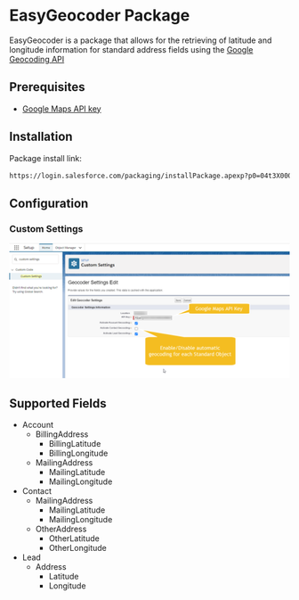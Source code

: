 # EasyGeocoder Package

EasyGeocoder is a package that allows for the retrieving of latitude and longitude information for standard address fields using the [Google Geocoding API](https://developers.google.com/maps/documentation/geocoding/start?hl=ar)

## Prerequisites
- [Google Maps API key](https://developers.google.com/maps/documentation/embed/get-api-key)

## Installation

Package install link:

```bash
https://login.salesforce.com/packaging/installPackage.apexp?p0=04t3X000003P0dDQAS
```

## Configuration
### Custom Settings
![custom-settings-ss.png](https://github.com/EncludeLtd/EasyGeocoder/blob/mail/docs/images/custom-settings-ss.png?raw=true)

## Supported Fields
- Account
   - BillingAddress
      - BillingLatitude
      - BillingLongitude
   - MailingAddress
      - MailingLatitude
      - MailingLongitude
- Contact
   - MailingAddress
      - MailingLatitude
      - MailingLongitude
   - OtherAddress
      - OtherLatitude
      - OtherLongitude
- Lead
   - Address
      - Latitude
      - Longitude